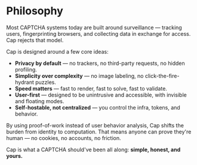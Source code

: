 # Philosophy

Most CAPTCHA systems today are built around surveillance — tracking users, fingerprinting browsers, and collecting data in exchange for access. Cap rejects that model.

Cap is designed around a few core ideas:

- **Privacy by default** — no trackers, no third-party requests, no hidden profiling.
- **Simplicity over complexity** — no image labeling, no click-the-fire-hydrant puzzles.
- **Speed matters** — fast to render, fast to solve, fast to validate.
- **User-first** — designed to be unintrusive and accessible, with invisible and floating modes.
- **Self-hostable, not centralized** — you control the infra, tokens, and behavior.

By using proof-of-work instead of user behavior analysis, Cap shifts the burden from identity to computation. That means anyone can prove they're human — no cookies, no accounts, no friction.

Cap is what a CAPTCHA should've been all along: **simple, honest, and yours.**